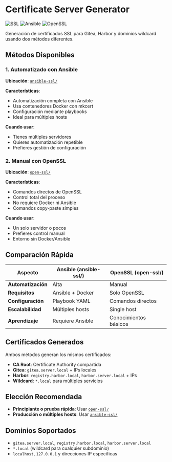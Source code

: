 # Certificate Server Generator

![SSL](https://img.shields.io/badge/SSL_Certificates-Multiple_Methods-28a745?style=for-the-badge)
![Ansible](https://img.shields.io/badge/Ansible-Automated-EE0000?style=for-the-badge&logo=ansible&logoColor=white)
![OpenSSL](https://img.shields.io/badge/OpenSSL-Manual-721412?style=for-the-badge&logo=openssl&logoColor=white)

Generación de certificados SSL para Gitea, Harbor y dominios wildcard usando dos métodos diferentes.

## Métodos Disponibles

### 1. Automatizado con Ansible

**Ubicación**: [`ansible-ssl/`](./ansible-ssl/)

**Características**:
- Automatización completa con Ansible
- Usa contenedores Docker con mkcert
- Configuración mediante playbooks
- Ideal para múltiples hosts

**Cuando usar**:
- Tienes múltiples servidores
- Quieres automatización repetible
- Prefieres gestión de configuración

### 2. Manual con OpenSSL

**Ubicación**: [`open-ssl/`](./open-ssl/)

**Características**:
- Comandos directos de OpenSSL
- Control total del proceso
- No requiere Docker ni Ansible
- Comandos copy-paste simples

**Cuando usar**:
- Un solo servidor o pocos
- Prefieres control manual
- Entorno sin Docker/Ansible

## Comparación Rápida

| Aspecto | Ansible (ansible-ssl/) | OpenSSL (open-ssl/) |
|---------|------------------------|---------------------|
| **Automatización** | Alta | Manual |
| **Requisitos** | Ansible + Docker | Solo OpenSSL |
| **Configuración** | Playbook YAML | Comandos directos |
| **Escalabilidad** | Múltiples hosts | Single host |
| **Aprendizaje** | Requiere Ansible | Conocimientos básicos |

## Certificados Generados

Ambos métodos generan los mismos certificados:

- **CA Root**: Certificate Authority compartida
- **Gitea**: `gitea.server.local` + IPs locales
- **Harbor**: `registry.harbor.local`, `harbor.server.local` + IPs
- **Wildcard**: `*.local` para múltiples servicios

## Elección Recomendada

- **Principiante o prueba rápida**: Usar [`open-ssl/`](./open-ssl/)
- **Producción o múltiples hosts**: Usar [`ansible-ssl/`](./ansible-ssl/)

## Dominios Soportados

- `gitea.server.local`, `registry.harbor.local`, `harbor.server.local`
- `*.local` (wildcard para cualquier subdominio)
- `localhost`, `127.0.0.1` y direcciones IP específicas
